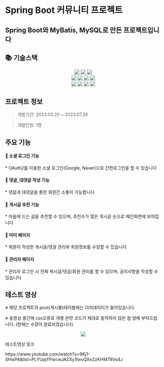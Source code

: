 # Spring Boot 커뮤니티 프로젝트
## Spring Boot와 MyBatis, MySQL로 만든 프로젝트입니다



<div><h2>📚 기술스택</h2></div>
<div align=center> 
  <img src="https://img.shields.io/badge/java-007396?style=for-the-badge&logo=java&logoColor=white">
  <img src="https://img.shields.io/badge/springboot-6DB33F?style=for-the-badge&logo=springboot&logoColor=white">
  <img src="https://img.shields.io/badge/thymeleaf-005F0F?style=for-the-badge&logo=thymeleaf&logoColor=white">
  <br/>
  <img src="https://img.shields.io/badge/css-1572B6?style=for-the-badge&logo=css3&logoColor=white">
  <img src="https://img.shields.io/badge/html5-E34F26?style=for-the-badge&logo=html5&logoColor=white">
  <img src="https://img.shields.io/badge/jquery-0769AD?style=for-the-badge&logo=jquery&logoColor=white">
  <img src="https://img.shields.io/badge/javascript-F7DF1E?style=for-the-badge&logo=javascript&logoColor=black">
  <br/>
  <img src="https://img.shields.io/badge/mysql-4479A1?style=for-the-badge&logo=mysql&logoColor=white">
  <img src="https://img.shields.io/badge/gradle-02303A?style=for-the-badge&logo=gradle&logoColor=white">
  <img src="https://img.shields.io/badge/springsecurity-6DB33F?style=for-the-badge&logo=springsecurity&logoColor=white">
  <img src="https://img.shields.io/badge/lombok-E34F26?style=for-the-badge&logo=lombok&logoColor=white">
</div>



<div><h2>프로젝트 정보</h2></div>

> 개발기간: 2023.03.20 ~ 2023.07.26 

> 개발인원: 1명



<div><h2>주요 기능</h2></div>

<h4>🤍 소셜 로그인 기능</h4>
* OAuth2를 이용한 소셜 로그인(Google, Naver)으로 간편로그인을 할 수 있습니다
<h4>🤍 댓글, 대댓글 작성 기능</h4>
* 댓글과 대댓글을 통한 회원간 소통이 가능합니다
<h4>🤍 게시글 추천 기능</h4>
* 마음에 드는 글을 추천할 수 있으며, 추천수가 많은 게시글 순으로 메인화면에 보여집니다
<h4>🤍 마이 페이지</h4>
* 회원이 작성한 게시글/댓글 관리와 회원정보를 수정할 수 있습니다
<h4>🤍 관리자 페이지</h4>
* 관리자 로그인 시 전체 게시글/댓글/회원 관리를 할 수 있으며, 공지사항을 작성할 수 있습니다 



<div><h2>테스트 영상</h2></div>
 ※ 해당 프로젝트의 post(게시물)테이블에는 더미데이터가 들어있습니다.
 
 ※ 동영상 중간에 css오류로 개행 관련 코드가 제대로 동작하지 않은 점 양해 부탁드립니다.
    (현재는 수정이 완료되었습니다)

<p align="center">
  <img src="https://github.com/PirateOfUniverse/community/assets/127758745/8449ac9d-f782-4b2c-8231-6e0fd103a010">
</p>

<p>테스트영상 링크</p>
https://www.youtube.com/watch?v=9Kj1-SHisPA&list=PLYUajYPwcwJAZXy1IwvQXnZzKHM79Vs4J








 
 
